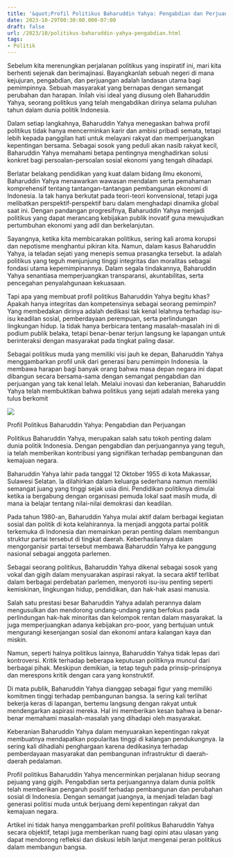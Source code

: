 ```yaml
---
title: '&quot;Profil Politikus Baharuddin Yahya: Pengabdian dan Perjuangan&quot;'
date: 2023-10-29T00:30:00.000-07:00
draft: false
url: /2023/10/politikus-baharuddin-yahya-pengabdian.html
tags: 
- Politik
---
```


  

Sebelum kita merenungkan perjalanan politikus yang inspiratif ini, mari kita berhenti sejenak dan berimajinasi. Bayangkanlah sebuah negeri di mana kejujuran, pengabdian, dan perjuangan adalah landasan utama bagi pemimpinnya. Sebuah masyarakat yang bernapas dengan semangat perubahan dan harapan. Inilah visi ideal yang diusung oleh Baharuddin Yahya, seorang politikus yang telah mengabdikan dirinya selama puluhan tahun dalam dunia politik Indonesia.

  

Dalam setiap langkahnya, Baharuddin Yahya menegaskan bahwa profil politikus tidak hanya mencerminkan karir dan ambisi pribadi semata, tetapi lebih kepada panggilan hati untuk melayani rakyat dan memperjuangkan kepentingan bersama. Sebagai sosok yang peduli akan nasib rakyat kecil, Baharuddin Yahya memahami betapa pentingnya menghadirkan solusi konkret bagi persoalan-persoalan sosial ekonomi yang tengah dihadapi.

  

Berlatar belakang pendidikan yang kuat dalam bidang ilmu ekonomi, Baharuddin Yahya menawarkan wawasan mendalam serta pemahaman komprehensif tentang tantangan-tantangan pembangunan ekonomi di Indonesia. Ia tak hanya berkutat pada teori-teori konvensional, tetapi juga melibatkan perspektif-perspektif baru dalam menghadapi dinamika global saat ini. Dengan pandangan progresifnya, Baharuddin Yahya menjadi politikus yang dapat merancang kebijakan publik inovatif guna mewujudkan pertumbuhan ekonomi yang adil dan berkelanjutan.

  

Sayangnya, ketika kita membicarakan politikus, sering kali aroma korupsi dan nepotisme menghantui pikiran kita. Namun, dalam kasus Baharuddin Yahya, ia teladan sejati yang menepis semua prasangka tersebut. Ia adalah politikus yang teguh menjunjung tinggi integritas dan moralitas sebagai fondasi utama kepemimpinannya. Dalam segala tindakannya, Baharuddin Yahya senantiasa memperjuangkan transparansi, akuntabilitas, serta pencegahan penyalahgunaan kekuasaan.

  

Tapi apa yang membuat profil politikus Baharuddin Yahya begitu khas? Apakah hanya integritas dan kompetensinya sebagai seorang pemimpin? Yang membedakan dirinya adalah dedikasi tak kenal lelahnya terhadap isu-isu keadilan sosial, pemberdayaan perempuan, serta perlindungan lingkungan hidup. Ia tidak hanya berbicara tentang masalah-masalah ini di podium publik belaka, tetapi benar-benar terjun langsung ke lapangan untuk berinteraksi dengan masyarakat pada tingkat paling dasar.

  

Sebagai politikus muda yang memiliki visi jauh ke depan, Baharuddin Yahya menggambarkan profil unik dari generasi baru pemimpin Indonesia. Ia membawa harapan bagi banyak orang bahwa masa depan negara ini dapat dibangun secara bersama-sama dengan semangat pengabdian dan perjuangan yang tak kenal lelah. Melalui inovasi dan keberanian, Baharuddin Yahya telah membuktikan bahwa politikus yang sejati adalah mereka yang tulus berkomit

  

![](https://risetcdn.jatimtimes.com/images/2021/01/19/Buya-Yahya-Foto-Republika70f5dec07bcd413c.md.jpg)

  

Profil Politikus Baharuddin Yahya: Pengabdian dan Perjuangan

  

Politikus Baharuddin Yahya, merupakan salah satu tokoh penting dalam dunia politik Indonesia. Dengan pengabdian dan perjuangannya yang teguh, ia telah memberikan kontribusi yang signifikan terhadap pembangunan dan kemajuan negara.

  

Baharuddin Yahya lahir pada tanggal 12 Oktober 1955 di kota Makassar, Sulawesi Selatan. Ia dilahirkan dalam keluarga sederhana namun memiliki semangat juang yang tinggi sejak usia dini. Pendidikan politiknya dimulai ketika ia bergabung dengan organisasi pemuda lokal saat masih muda, di mana ia belajar tentang nilai-nilai demokrasi dan keadilan.

  

Pada tahun 1980-an, Baharuddin Yahya mulai aktif dalam berbagai kegiatan sosial dan politik di kota kelahirannya. Ia menjadi anggota partai politik terkemuka di Indonesia dan memainkan peran penting dalam membangun struktur partai tersebut di tingkat daerah. Keberhasilannya dalam mengorganisir partai tersebut membawa Baharuddin Yahya ke panggung nasional sebagai anggota parlemen.

  

Sebagai seorang politikus, Baharuddin Yahya dikenal sebagai sosok yang vokal dan gigih dalam menyuarakan aspirasi rakyat. Ia secara aktif terlibat dalam berbagai perdebatan parlemen, menyoroti isu-isu penting seperti kemiskinan, lingkungan hidup, pendidikan, dan hak-hak asasi manusia.

  

Salah satu prestasi besar Baharuddin Yahya adalah perannya dalam mengusulkan dan mendorong undang-undang yang berfokus pada perlindungan hak-hak minoritas dan kelompok rentan dalam masyarakat. Ia juga memperjuangkan adanya kebijakan pro-poor, yang bertujuan untuk mengurangi kesenjangan sosial dan ekonomi antara kalangan kaya dan miskin.

  

Namun, seperti halnya politikus lainnya, Baharuddin Yahya tidak lepas dari kontroversi. Kritik terhadap beberapa keputusan politiknya muncul dari berbagai pihak. Meskipun demikian, ia tetap teguh pada prinsip-prinsipnya dan merespons kritik dengan cara yang konstruktif.

  

Di mata publik, Baharuddin Yahya dianggap sebagai figur yang memiliki komitmen tinggi terhadap pembangunan bangsa. Ia sering kali terlihat bekerja keras di lapangan, bertemu langsung dengan rakyat untuk mendengarkan aspirasi mereka. Hal ini memberikan kesan bahwa ia benar-benar memahami masalah-masalah yang dihadapi oleh masyarakat.

  

Keberanian Baharuddin Yahya dalam menyuarakan kepentingan rakyat membuatnya mendapatkan popularitas tinggi di kalangan pendukungnya. Ia sering kali dihadiahi penghargaan karena dedikasinya terhadap pemberdayaan masyarakat dan pembangunan infrastruktur di daerah-daerah pedalaman.

  

Profil politikus Baharuddin Yahya mencerminkan perjalanan hidup seorang pejuang yang gigih. Pengabdian serta perjuangannya dalam dunia politik telah memberikan pengaruh positif terhadap pembangunan dan perubahan sosial di Indonesia. Dengan semangat juangnya, ia menjadi teladan bagi generasi politisi muda untuk berjuang demi kepentingan rakyat dan kemajuan negara.

  

Artikel ini tidak hanya menggambarkan profil politikus Baharuddin Yahya secara objektif, tetapi juga memberikan ruang bagi opini atau ulasan yang dapat mendorong refleksi dan diskusi lebih lanjut mengenai peran politikus dalam membangun bangsa.